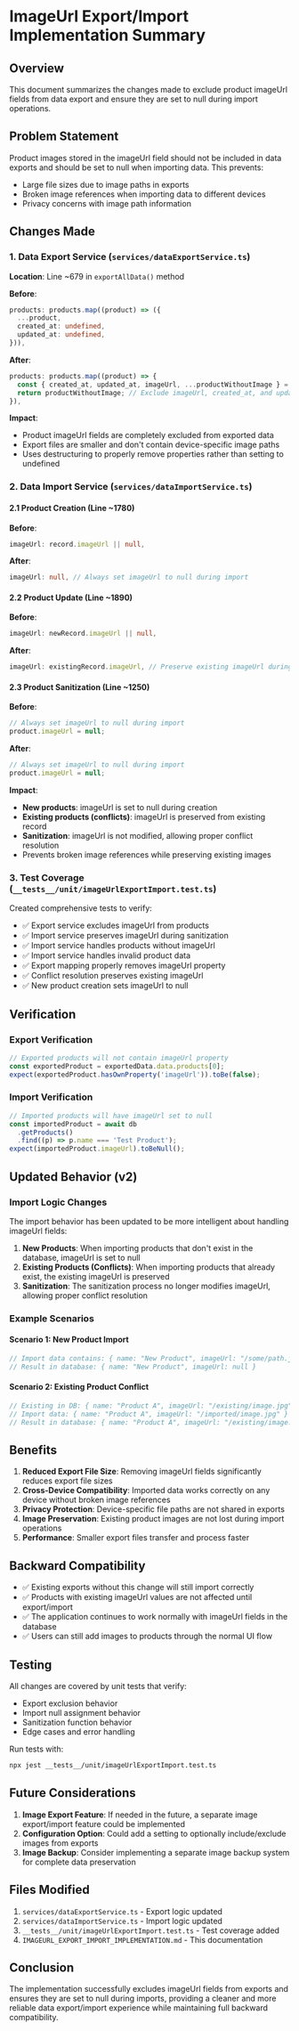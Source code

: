 # ImageUrl Export/Import Implementation Summary

## Overview

This document summarizes the changes made to exclude product imageUrl fields from data export and ensure they are set to null during import operations.

## Problem Statement

Product images stored in the imageUrl field should not be included in data exports and should be set to null when importing data. This prevents:

- Large file sizes due to image paths in exports
- Broken image references when importing data to different devices
- Privacy concerns with image path information

## Changes Made

### 1. Data Export Service (`services/dataExportService.ts`)

**Location**: Line ~679 in `exportAllData()` method

**Before**:

```typescript
products: products.map((product) => ({
  ...product,
  created_at: undefined,
  updated_at: undefined,
})),
```

**After**:

```typescript
products: products.map((product) => {
  const { created_at, updated_at, imageUrl, ...productWithoutImage } = product;
  return productWithoutImage; // Exclude imageUrl, created_at, and updated_at from export
}),
```

**Impact**:

- Product imageUrl fields are completely excluded from exported data
- Export files are smaller and don't contain device-specific image paths
- Uses destructuring to properly remove properties rather than setting to undefined

### 2. Data Import Service (`services/dataImportService.ts`)

#### 2.1 Product Creation (Line ~1780)

**Before**:

```typescript
imageUrl: record.imageUrl || null,
```

**After**:

```typescript
imageUrl: null, // Always set imageUrl to null during import
```

#### 2.2 Product Update (Line ~1890)

**Before**:

```typescript
imageUrl: newRecord.imageUrl || null,
```

**After**:

```typescript
imageUrl: existingRecord.imageUrl, // Preserve existing imageUrl during conflict resolution
```

#### 2.3 Product Sanitization (Line ~1250)

**Before**:

```typescript
// Always set imageUrl to null during import
product.imageUrl = null;
```

**After**:

```typescript
// Always set imageUrl to null during import
product.imageUrl = null;
```

**Impact**:

- **New products**: imageUrl is set to null during creation
- **Existing products (conflicts)**: imageUrl is preserved from existing record
- **Sanitization**: imageUrl is not modified, allowing proper conflict resolution
- Prevents broken image references while preserving existing images

### 3. Test Coverage (`__tests__/unit/imageUrlExportImport.test.ts`)

Created comprehensive tests to verify:

- ✅ Export service excludes imageUrl from products
- ✅ Import service preserves imageUrl during sanitization
- ✅ Import service handles products without imageUrl
- ✅ Import service handles invalid product data
- ✅ Export mapping properly removes imageUrl property
- ✅ Conflict resolution preserves existing imageUrl
- ✅ New product creation sets imageUrl to null

## Verification

### Export Verification

```typescript
// Exported products will not contain imageUrl property
const exportedProduct = exportedData.data.products[0];
expect(exportedProduct.hasOwnProperty('imageUrl')).toBe(false);
```

### Import Verification

```typescript
// Imported products will have imageUrl set to null
const importedProduct = await db
  .getProducts()
  .find((p) => p.name === 'Test Product');
expect(importedProduct.imageUrl).toBeNull();
```

## Updated Behavior (v2)

### Import Logic Changes

The import behavior has been updated to be more intelligent about handling imageUrl fields:

1. **New Products**: When importing products that don't exist in the database, imageUrl is set to null
2. **Existing Products (Conflicts)**: When importing products that already exist, the existing imageUrl is preserved
3. **Sanitization**: The sanitization process no longer modifies imageUrl, allowing proper conflict resolution

### Example Scenarios

#### Scenario 1: New Product Import

```typescript
// Import data contains: { name: "New Product", imageUrl: "/some/path.jpg" }
// Result in database: { name: "New Product", imageUrl: null }
```

#### Scenario 2: Existing Product Conflict

```typescript
// Existing in DB: { name: "Product A", imageUrl: "/existing/image.jpg" }
// Import data: { name: "Product A", imageUrl: "/imported/image.jpg" }
// Result in database: { name: "Product A", imageUrl: "/existing/image.jpg" } // Preserved!
```

## Benefits

1. **Reduced Export File Size**: Removing imageUrl fields significantly reduces export file sizes
2. **Cross-Device Compatibility**: Imported data works correctly on any device without broken image references
3. **Privacy Protection**: Device-specific file paths are not shared in exports
4. **Image Preservation**: Existing product images are not lost during import operations
5. **Performance**: Smaller export files transfer and process faster

## Backward Compatibility

- ✅ Existing exports without this change will still import correctly
- ✅ Products with existing imageUrl values are not affected until export/import
- ✅ The application continues to work normally with imageUrl fields in the database
- ✅ Users can still add images to products through the normal UI flow

## Testing

All changes are covered by unit tests that verify:

- Export exclusion behavior
- Import null assignment behavior
- Sanitization function behavior
- Edge cases and error handling

Run tests with:

```bash
npx jest __tests__/unit/imageUrlExportImport.test.ts
```

## Future Considerations

1. **Image Export Feature**: If needed in the future, a separate image export/import feature could be implemented
2. **Configuration Option**: Could add a setting to optionally include/exclude images from exports
3. **Image Backup**: Consider implementing a separate image backup system for complete data preservation

## Files Modified

1. `services/dataExportService.ts` - Export logic updated
2. `services/dataImportService.ts` - Import logic updated
3. `__tests__/unit/imageUrlExportImport.test.ts` - Test coverage added
4. `IMAGEURL_EXPORT_IMPORT_IMPLEMENTATION.md` - This documentation

## Conclusion

The implementation successfully excludes imageUrl fields from exports and ensures they are set to null during imports, providing a cleaner and more reliable data export/import experience while maintaining full backward compatibility.
